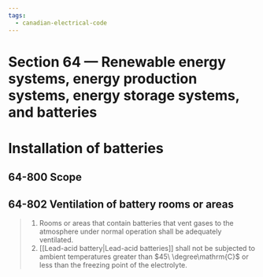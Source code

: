 ```yaml
---
tags:
  - canadian-electrical-code
---
```

# Section 64 — Renewable energy systems, energy production systems, energy storage systems, and batteries
# Installation of batteries
## 64-800 Scope
## 64-802 Ventilation of battery rooms or areas
> 1) Rooms or areas that contain batteries that vent gases to the atmosphere under normal operation shall be adequately ventilated.
> 2) [[Lead-acid battery|Lead-acid batteries]] shall not be subjected to ambient temperatures greater than $45\ \degree\mathrm{C}$ or less than the freezing point of the electrolyte.